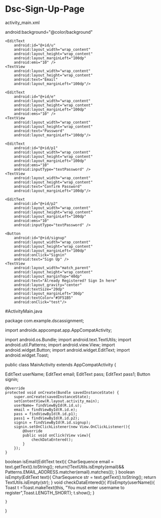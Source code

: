 # Dsc-Sign-Up-Page
activity_main.xml
<?xml version="1.0" encoding="utf-8"?>
<LinearLayout xmlns:android="http://schemas.android.com/apk/res/android"
    android:orientation="vertical"
    android:layout_width="match_parent"
    android:layout_height="match_parent">
    android:background="@color/background"
    <TextView
        android:layout_width="wrap_content"
        android:layout_height="wrap_content"
        android:layout_marginTop="80sp"
        android:text="Sign Up"
        android:textSize="30dp"
        android:layout_gravity="center"/>
    <TextView
        android:layout_width="wrap_content"
        android:layout_height="wrap_content"
        android:layout_marginStart="100dp"
        android:layout_marginLeft="100dp"
        android:layout_marginTop="20dp"
        android:hint="FullName"/>

    <EditText
        android:id="@+id/u"
        android:layout_width="wrap_content"
        android:layout_height="wrap_content"
        android:layout_marginLeft="100dp"
        android:ems="10" />
    <TextView
        android:layout_width="wrap_content"
        android:layout_height="wrap_content"
        android:text="Email"
        android:layout_marginLeft="100dp"/>

    <EditText
        android:id="@+id/e"
        android:layout_width="wrap_content"
        android:layout_height="wrap_content"
        android:layout_marginLeft="100dp"
        android:ems="10" />
    <TextView
        android:layout_width="wrap_content"
        android:layout_height="wrap_content"
        android:text="Password"
        android:layout_marginLeft="100dp"/>

    <EditText
        android:id="@+id/p1"
        android:layout_width="wrap_content"
        android:layout_height="wrap_content"
        android:layout_marginLeft="100dp"
        android:ems="10"
        android:inputType="textPassword" />
    <TextView
        android:layout_width="wrap_content"
        android:layout_height="wrap_content"
        android:text="Confirm Password"
        android:layout_marginLeft="100dp"/>

    <EditText
        android:id="@+id/p2"
        android:layout_width="wrap_content"
        android:layout_height="wrap_content"
        android:layout_marginLeft="100dp"
        android:ems="10"
        android:inputType="textPassword" />

    <Button
        android:id="@+id/signup"
        android:layout_width="wrap_content"
        android:layout_height="wrap_content"
        android:layout_marginLeft="100dp"
        android:onClick="Signin"
        android:text="Sign Up" />
    <TextView
        android:layout_width="match_parent"
        android:layout_height="wrap_content"
        android:layout_marginTop="40dp"
        android:text="Already Registered? Sign In here"
        android:layout_gravity="center"
        android:textSize="20dp"
        android:layout_marginLeft="30dp"
        android:textColor="#3F51B5"
        android:onClick="test"/>
</LinearLayout>







#ActivityMain.java




package com.example.dscassignment;

import androidx.appcompat.app.AppCompatActivity;

import android.os.Bundle;
import android.text.TextUtils;
import android.util.Patterns;
import android.view.View;
import android.widget.Button;
import android.widget.EditText;
import android.widget.Toast;

public class MainActivity extends AppCompatActivity {

   EditText userName;
   EditText email;
   EditText pass;
   EditText pass1;
   Button signin;

    @Override
    protected void onCreate(Bundle savedInstanceState) {
        super.onCreate(savedInstanceState);
        setContentView(R.layout.activity_main);
        userName= findViewById(R.id.u);
        email = findViewById(R.id.e);
        pass = findViewById(R.id.p1);
        pass1 = findViewById(R.id.p2);
        signin = findViewById(R.id.signup);
        signin.setOnClickListener(new View.OnClickListener(){
            @Override
            public void onClick(View view){
                checkDataEntered();
            }
        });
    }
boolean isEmail(EditText text){
    CharSequence email = text.getText().toString();
    return(!TextUtils.isEmpty(email)&& Patterns.EMAIL_ADDRESS.matcher(email).matches());
    }
    boolean isEmpty(EditText text){
        CharSequence str = text.getText().toString();
        return TextUtils.isEmpty(str);
    }
    void checkDataEntered(){
        if(isEmpty(userName)){
            Toast t =Toast.makeText(this, "You must enter username to register",Toast.LENGTH_SHORT);
            t.show();
        }





    }
}









